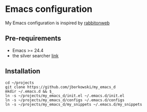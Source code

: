 # Emacs configuration
My Emacs configuration is inspired by [rabbitonweb](https://github.com/rabbitonweb/my_emacs_d)

## Pre-requirements
- Emacs >= 24.4
- the silver searcher [link](https://github.com/ggreer/the_silver_searcher)

## Installation
```
cd ~/projects
git clone https://github.com/jborkowski/my_emacs_d
mkdir ~/.emacs.d && $_
ln -s ~/projects/my_emacs_d/init.el ~/.emacs.d/init.el
ln -s ~/projects/my_emacs_d/configs ~/.emacs.d/configs
ln -s ~/projects/my_emacs_d/my_snippets ~/.emacs.d/my_snippets
```
